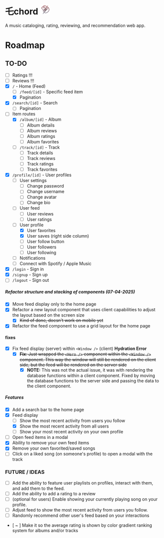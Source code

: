 # 乇chord <img src="./public/apple-touch-icon.png" width="32px" />

A music cataloging, rating, reviewing, and recommendation web app.

# Roadmap

## TO-DO

- [ ] Ratings !!!
- [ ] Reviews !!!
- [x] `/` - Home (Feed)
  - [ ] `/feed/[id]` - Specific feed item
  - [x] Pagination
- [x] `/search/[id]` - Search
  - [ ] Pagination
- [ ] Item routes
  - [x] `/album/[id]` - Album
    - [ ] Album details
    - [ ] Album reviews
    - [ ] Album ratings
    - [ ] Album favorites
  - [ ] `/track/[id]` - Track
    - [ ] Track details
    - [ ] Track reviews
    - [ ] Track ratings
    - [ ] Track favorites
- [x] `/profile/[id]` - User profiles
  - [ ] User settings
    - [ ] Change password
    - [ ] Change username
    - [ ] Change avatar
    - [ ] Change bio
  - [ ] User feed
    - [ ] User reviews
    - [ ] User ratings
  - [ ] User profile
    - [x] User favorites
    - [x] User saves (right side column)
    - [ ] User follow button
    - [ ] User followers
    - [ ] User following
  - [ ] Notifications
  - [ ] Connect with Spotify / Apple Music
- [x] `/login` - Sign in
- [x] `/signup` - Sign up
- [ ] `/logout` - Sign out

##### Refactor structure and stacking of components (07-04-2025)

- [x] Move feed display only to the home page
- [x] Refactor a new layout component that uses client capabilities to adjust the layout based on the screen size
  - [x] ~~Kind of done, doesn't work on mobile yet~~
- [x] Refactor the feed component to use a grid layout for the home page

#### fixes

- [x] Fix feed display (server) within `<Window />` (client) **Hydration Error**
  - [x] ~~**Fix**: Just wrapped the `<Hero />` component within the `<Window />` component. This way the window will still be rendered on the client side, but the feed will be rendered on the server side~~
    - [x] **NOTE:** This was not the actual issue, it was with rendering the database functions within a client component. Fixed by moving the database functions to the server side and passing the data to the client component.

##### Features

- [x] Add a search bar to the home page
- [x] Feed display
  - [ ] Show the most recent activity from users you follow
  - [x] Show the most recent activity from all users
  - [ ] Show your most recent activity on your own profile
- [ ] Open feed items in a modal
- [x] Ability to remove your own feed items
- [x] Remove your own favorited/saved songs
- [ ] Click on a liked song (on someone's profile) to open a modal with the track

### FUTURE / IDEAS

- [ ] Add the ability to feature user playlists on profiles, interact with them, and add them to the feed.
- [ ] Add the ability to add a rating to a review
- [ ] (optional for users) Enable showing your currently playing song on your profile.
- [ ] Adjust feed to show the most recent activity from users you follow.
- [ ] Randomly recommend other user's feed based on your interactions
      <br />
- [ ~ ] Make it so the average rating is shown by color gradient ranking system for albums and/or tracks
